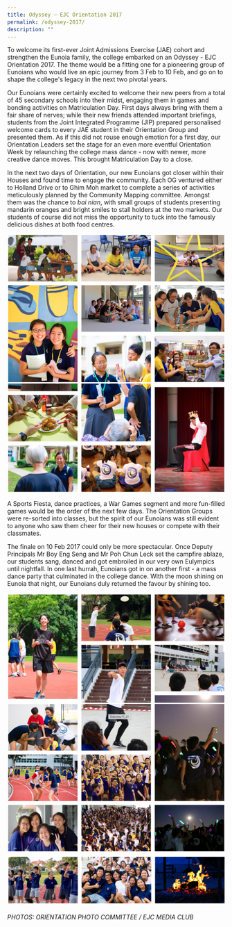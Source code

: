 ```yaml
---
title: Odyssey – EJC Orientation 2017
permalink: /odyssey-2017/
description: ""
---
```

To welcome its first-ever Joint Admissions Exercise (JAE) cohort and strengthen the Eunoia family, the college embarked on an Odyssey - EJC Orientation 2017. The theme would be a fitting one for a pioneering group of Eunoians who would live an epic journey from 3 Feb to 10 Feb, and go on to shape the college's legacy in the next two pivotal years.

Our Eunoians were certainly excited to welcome their new peers from a total of 45 secondary schools into their midst, engaging them in games and bonding activities on Matriculation Day. First days always bring with them a fair share of nerves; while their new friends attended important briefings, students from the Joint Integrated Programme (JIP) prepared personalised welcome cards to every JAE student in their Orientation Group and presented them. As if this did not rouse enough emotion for a first day, our Orientation Leaders set the stage for an even more eventful Orientation Week by relaunching the college mass dance - now with newer, more creative dance moves. This brought Matriculation Day to a close.

In the next two days of Orientation, our new Eunoians got closer within their Houses and found time to engage the community. Each OG ventured either to Holland Drive or to Ghim Moh market to complete a series of activities meticulously planned by the Community Mapping committee. Amongst them was the chance to _bai nian_, with small groups of students presenting mandarin oranges and bright smiles to stall holders at the two markets. Our students of course did not miss the opportunity to tuck into the famously delicious dishes at both food centres.

![](/images/ody17-1.png)
![](/images/ody17-2.png)

A Sports Fiesta, dance practices, a War Games segment and more fun-filled games would be the order of the next few days. The Orientation Groups were re-sorted into classes, but the spirit of our Eunoians was still evident to anyone who saw them cheer for their new houses or compete with their classmates.

The finale on 10 Feb 2017 could only be more spectacular. Once Deputy Principals Mr Boy Eng Seng and Mr Poh Chun Leck set the campfire ablaze, our students sang, danced and got embroiled in our very own Eulympics until nightfall. In one last hurrah, Eunoians got in on another first - a mass dance party that culminated in the college dance. With the moon shining on Eunoia that night, our Eunoians duly returned the favour by shining too.

![](/images/ody17-3.png)
![](/images/ody17-4.png)
![](/images/ody17-5.png)


###### PHOTOS: ORIENTATION PHOTO COMMITTEE / EJC MEDIA CLUB